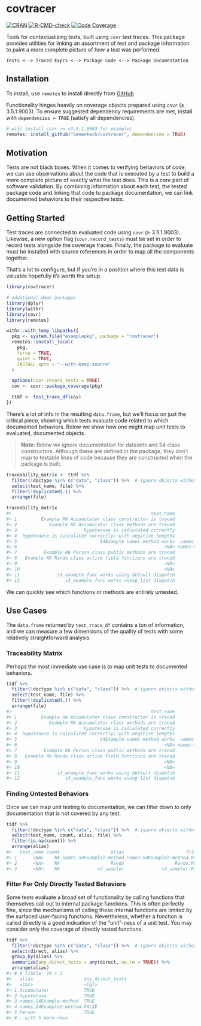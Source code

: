 
<!-- README.md is generated from README.Rmd. Please edit that file -->

# covtracer

[![CRAN](https://img.shields.io/cran/v/ggpackets.svg)](https://cran.r-project.org/package=ggpackets) [![R-CMD-check](https://github.com/Genentech/covtracer/workflows/R-CMD-check/badge.svg)](https://github.com/Genentech/covtracer/actions) [![Code Coverage](https://img.shields.io/codecov/c/github/genentech/covtracer/main.svg)](https://codecov.io/gh/genentech/covtracer)

Tools for contextualizing tests, built using `covr` test traces. This
package provides utilities for linking an assortment of test and package
information to paint a more complete picture of how a test was
performed.

    Tests <--> Traced Exprs <--> Package Code <--> Package Documentation

## Installation

To install, use `remotes` to install directly from
[GitHub](https://www.github.com/Genentech/covtracer)

Functionality hinges heavily on coverage objects prepared using `covr`
(≥ 3.5.1.9003). To ensure suggested dependency requirements are met,
install with `dependencies = TRUE` (satisfy all dependencies).

``` r
# will install covr >= v3.5.1.9003 for examples
remotes::install_github("Genentech/covtracer", dependencies = TRUE)
```

## Motivation

Tests are not black boxes. When it comes to verifying behaviors of code,
we can use observations about the code that is executed by a test to
build a more complete picture of exactly what the test does. This is a
core part of software validation. By combining information about each
test, the tested package code and linking that code to package
documentation, we can link documented behaviors to their respective
tests.

## Getting Started

Test traces are connected to evaluated code using `covr` (≥ 3.5.1.9003).
Likewise, a new option flag (`covr.record_tests`) must be set in order
to record tests alongside the coverage traces. Finally, the package to
evaluate must be installed with source references in order to map all
the components together.

That’s a lot to configure, but if you’re in a position where this test
data is valuable hopefully it’s worth the setup.

``` r
library(covtracer)

# additional demo packages
library(dplyr)
library(withr)
library(covr)
library(remotes)

withr::with_temp_libpaths({
  pkg <- system.file("examplepkg", package = "covtracer")
  remotes::install_local(
    pkg, 
    force = TRUE, 
    quiet = TRUE, 
    INSTALL_opts = "--with-keep.source"
  )

  options(covr.record_tests = TRUE)
  cov <- covr::package_coverage(pkg)

  ttdf <- test_trace_df(cov)
})
```

There’s a lot of info in the resulting `data.frame`, but we’ll focus on
just the critical piece, showing which tests evaluate code related to
which documented behaviors. Below we show how one might map unit tests
to evaluated, documented objects.

> **Note:** Below we ignore documentation for datasets and S4 class
> constructors. Although these are defined in the package, they don’t
> map to testable lines of code because they are constructed when the
> package is built.

``` r
traceability_matrix <- ttdf %>%
  filter(!doctype %in% c("data", "class")) %>%  # ignore objects without testable code
  select(test_name, file) %>%
  filter(!duplicated(.)) %>%
  arrange(file)

traceability_matrix
#>                                                    test_name                       file
#> 1         Example R6 Accumulator class constructor is traced             Accumulator.Rd
#> 2            Example R6 Accumulator class methods are traced             Accumulator.Rd
#> 3                         hypotenuse is calculated correctly              hypotenuse.Rd
#> 4  hypotenuse is calculated correctly; with negative lengths              hypotenuse.Rd
#> 5                               S4Example names method works  names-S4Example-method.Rd
#> 6                                                       <NA> names-S4Example2-method.Rd
#> 7          Example R6 Person class public methods are traced                  Person.Rd
#> 8   Example R6 Rando class active field functions are traced                   Rando.Rd
#> 9                                                       <NA>                   Rando.Rd
#> 10                                                      <NA>              rd_sampler.Rd
#> 11              s3_example_func works using default dispatch         s3_example_func.Rd
#> 12                 s3_example_func works using list dispatch         s3_example_func.Rd
```

We can quickly see which functions or methods are entirely untested.

## Use Cases

The `data.frame` returned by `test_trace_df` contains a ton of
information, and we can measure a few dimensions of the quality of tests
with some relatively straightforward analysis.

### Traceability Matrix

Perhaps the most immediate use case is to map unit tests to documented
behaviors.

``` r
ttdf %>%
  filter(!doctype %in% c("data", "class")) %>%  # ignore objects without testable code
  select(test_name, file) %>%
  filter(!duplicated(.)) %>%
  arrange(file)
#>                                                    test_name                       file
#> 1         Example R6 Accumulator class constructor is traced             Accumulator.Rd
#> 2            Example R6 Accumulator class methods are traced             Accumulator.Rd
#> 3                         hypotenuse is calculated correctly              hypotenuse.Rd
#> 4  hypotenuse is calculated correctly; with negative lengths              hypotenuse.Rd
#> 5                               S4Example names method works  names-S4Example-method.Rd
#> 6                                                       <NA> names-S4Example2-method.Rd
#> 7          Example R6 Person class public methods are traced                  Person.Rd
#> 8   Example R6 Rando class active field functions are traced                   Rando.Rd
#> 9                                                       <NA>                   Rando.Rd
#> 10                                                      <NA>              rd_sampler.Rd
#> 11              s3_example_func works using default dispatch         s3_example_func.Rd
#> 12                 s3_example_func works using list dispatch         s3_example_func.Rd
```

### Finding Untested Behaviors

Once we can map unit testing to documentation, we can filter down to
only documentation that is not covered by any test.

``` r
ttdf %>%
  filter(!doctype %in% c("data", "class")) %>%  # ignore objects without testable code
  select(test_name, count, alias, file) %>%
  filter(is.na(count)) %>%
  arrange(alias)
#>   test_name count                   alias                       file
#> 1      <NA>    NA names,S4Example2-method names-S4Example2-method.Rd
#> 2      <NA>    NA                   Rando                   Rando.Rd
#> 3      <NA>    NA              rd_sampler              rd_sampler.Rd
```

### Filter For Only Directly Tested Behaviors

Some tests evaluate a broad set of functionality by calling functions
that themselves call out to internal package functions. This is often
perfectly fine, since the mechanisms of calling those internal functions
are limited by the surfaced user-facing functions. Nevertheless, whether
a function is called directly is a good indication of the “unit”-ness of
a unit test. You may consider only the coverage of directly tested
functions.

``` r
ttdf %>%
  filter(!doctype %in% c("data", "class")) %>%  # ignore objects without testable code
  select(direct, alias) %>%
  group_by(alias) %>%
  summarize(any_direct_tests = any(direct, na.rm = TRUE)) %>%
  arrange(alias)
#> # A tibble: 10 × 2
#>   alias                   any_direct_tests
#>   <chr>                   <lgl>           
#> 1 Accumulator             TRUE            
#> 2 hypotenuse              TRUE            
#> 3 names,S4Example-method  TRUE            
#> 4 names,S4Example2-method FALSE           
#> 5 Person                  TRUE            
#> # … with 5 more rows
```
